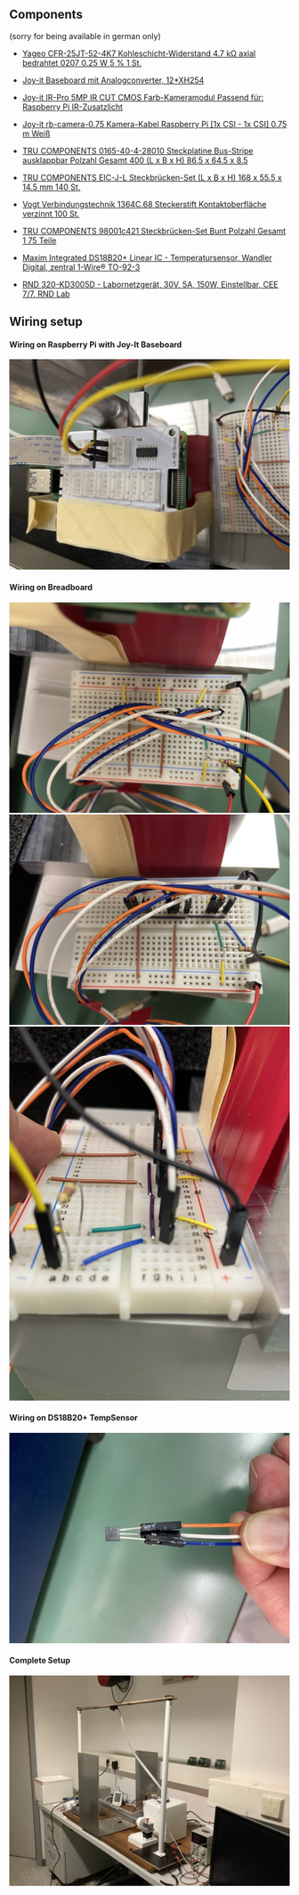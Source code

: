 ## Components

(sorry for being available in german only)

- [Yageo CFR-25JT-52-4K7 Kohleschicht-Widerstand 4.7 kΩ axial bedrahtet 0207 0.25 W 5 % 1 St. ](https://www.conrad.ch/de/p/yageo-cfr-25jt-52-4k7-kohleschicht-widerstand-4-7-k-axial-bedrahtet-0207-0-25-w-5-1-st-1417695.html)

- [Joy-it Baseboard mit Analogconverter, 12*XH254](https://www.conrad.ch/de/p/joy-it-baseboard-mit-analogconverter-12-xh254-raspberry-pi-erweiterungs-platine-1267835.html)

- [Joy-it IR-Pro 5MP IR CUT CMOS Farb-Kameramodul Passend für: Raspberry Pi IR-Zusatzlicht ](https://www.conrad.ch/de/p/joy-it-baseboard-mit-analogconverter-12-xh254-raspberry-pi-erweiterungs-platine-1267835.html)

- [Joy-it rb-camera-0.75 Kamera-Kabel Raspberry Pi [1x CSI - 1x CSI] 0.75 m Weiß ](https://www.conrad.ch/de/p/joy-it-rb-camera-0-75-kamera-kabel-raspberry-pi-1x-csi-1x-csi-0-75-m-weiss-1283499.html)

- [TRU COMPONENTS 0165-40-4-28010 Steckplatine Bus-Stripe ausklappbar Polzahl Gesamt 400 (L x B x H) 86.5 x 64.5 x 8.5](https://www.conrad.ch/de/p/tru-components-0165-40-4-28010-steckplatine-bus-stripe-ausklappbar-polzahl-gesamt-400-l-x-b-x-h-86-5-x-64-5-x-8-5-mm-1564793.html)

- [TRU COMPONENTS EIC-J-L Steckbrücken-Set (L x B x H) 168 x 55.5 x 14.5 mm 140 St. ](https://www.conrad.ch/de/p/tru-components-eic-j-l-steckbruecken-set-l-x-b-x-h-168-x-55-5-x-14-5-mm-140-st-1566205.html)

- [Vogt Verbindungstechnik 1364C.68 Steckerstift Kontaktoberfläche verzinnt 100 St. ](https://www.conrad.ch/de/p/vogt-verbindungstechnik-1364c-68-steckerstift-kontaktoberflaeche-verzinnt-100-st-526191.html)

- [TRU COMPONENTS 98001c421 Steckbrücken-Set Bunt Polzahl Gesamt 1 75 Teile ](https://www.conrad.ch/de/p/tru-components-98001c421-steckbruecken-set-bunt-polzahl-gesamt-1-75-teile-1662102.html)

- [Maxim Integrated DS18B20+ Linear IC - Temperatursensor, Wandler Digital, zentral 1-Wire® TO-92-3 ](https://www.conrad.ch/de/p/maxim-integrated-ds18b20-linear-ic-temperatursensor-wandler-digital-zentral-1-wire-to-92-3-1123323.html)

- [RND 320-KD3005D - Labornetzgerät, 30V, 5A, 150W, Einstellbar, CEE 7/7, RND Lab](https://www.distrelec.at/de/labornetzgeraet-30v-5a-150w-einstellbar-cee-rnd-lab-rnd-320-kd3005d/p/30061866)

## Wiring setup

#### Wiring on Raspberry Pi with Joy-It Baseboard 

![Wiring_Rasp](design/Wiring1.png)

#### Wiring on Breadboard

![Wiring_board1](design/Wiring_board1.png)
![Wiring_board2](design/Wiring_board2.png)
![Wiring_board3](design/Wiring_board3.png)

#### Wiring on DS18B20+ TempSensor 

![Wiring_TempSensor](design/Wiring_TempSensor.png)

#### Complete Setup

![Wiring_complete](design/ThermalGradientTube_complete.png)